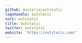 ```yaml
---
github: avitorio/outstatic
logohandle: outstatic
sort: outstatic
title: Outstatic
twitter: outstatic
website: 'https://outstatic.com/'
---
```

